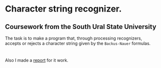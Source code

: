 # Character string recognizer.
## Coursework from the South Ural State University
The task is to make a program that, through processing recognizers, accepts or rejects a character string given by the `Backus-Nauer` formulas.
#  
Also I made a [report](https://docs.google.com/document/d/15HHTSmtzDQEJ5PTp58172KSkMQ32uY5Q/edit?usp=sharing&ouid=108882656168059403301&rtpof=true&sd=true "Report") for it work.
